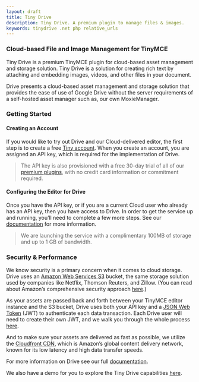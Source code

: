 ```yaml
---
layout: draft
title: Tiny Drive
description: Tiny Drive. A premium plugin to manage files & images.
keywords: tinydrive .net php relative_urls
---
```


### Cloud-based File and Image Management for TinyMCE

Tiny Drive is a premium TinyMCE plugin for cloud-based asset management and storage solution. Tiny Drive is a solution for creating rich text by attaching and embedding images, videos, and other files in your document.

Drive presents a cloud-based asset management and storage solution that provides the ease of use of Google Drive without the server requirements of a self-hosted asset manager such as, our own MoxieManager.

### Getting Started

#### Creating an Account

If you would like to try out Drive and our Cloud-delivered editor, the first step is to create a free [Tiny account](https://www.tiny.cloud/download/).  When you create an account, you are assigned an API key, which is required for the implementation of Drive.

> The API key is also provisioned with a free 30-day trial of all of our [premium plugins](https://apps.tiny.cloud/product-category/tiny-cloud-extensions/), with no credit card information or commitment required.

#### Configuring the Editor for Drive

Once you have the API key, or if you are a current Cloud user who already has an API key, then you have access to Drive.  In order to get the service up and running, you’ll need to complete a few more steps. See our [documentation]({{site.baseurl}}/plugins/tinydrive) for more information.

> We are launching the service with a complimentary 100MB of storage and up to 1 GB of bandwidth.

### Security & Performance

We know security is a primary concern when it comes to cloud storage.  Drive uses an [Amazon Web Services S3](https://aws.amazon.com/s3/) bucket, the same storage solution used by companies like Netflix, Thomson Reuters, and Zillow.  (You can read about Amazon’s comprehensive security approach [here](https://aws.amazon.com/security/).)

As your assets are passed back and forth between your TinyMCE editor instance and the S3 bucket, Drive uses both your API key and a [JSON Web Token](https://jwt.io/introduction/) (JWT) to authenticate each data transaction.  Each Drive user will need to create their own JWT, and we walk you through the whole process [here]({{site.baseurl}}/configure/jwt-authentication/).

And to make sure your assets are delivered as fast as possible, we utilize the [Cloudfront CDN](https://aws.amazon.com/cloudfront/), which is Amazon’s global content delivery network, known for its low latency and high data transfer speeds.

For more information on Drive see our full [documentation]({{site.baseurl}}/plugins/tinydrive/).

We also have a demo for you to explore the Tiny Drive capabilities [here]({{site.baseurl}}/demo/tiny-drive/).

